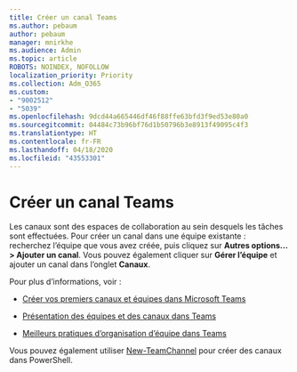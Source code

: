 ```yaml
---
title: Créer un canal Teams
ms.author: pebaum
author: pebaum
manager: mnirkhe
ms.audience: Admin
ms.topic: article
ROBOTS: NOINDEX, NOFOLLOW
localization_priority: Priority
ms.collection: Adm_O365
ms.custom:
- "9002512"
- "5039"
ms.openlocfilehash: 9dcd44a665446df46f88ffe63bfd3f9ed53e80a0
ms.sourcegitcommit: 04484c73b96bf76d1b50796b3e8913f49095c4f3
ms.translationtype: HT
ms.contentlocale: fr-FR
ms.lasthandoff: 04/18/2020
ms.locfileid: "43553301"
---
```

# <a name="create-a-teams-channel"></a>Créer un canal Teams

Les canaux sont des espaces de collaboration au sein desquels les tâches sont effectuées. Pour créer un canal dans une équipe existante : recherchez l’équipe que vous avez créée, puis cliquez sur **Autres options... > Ajouter un canal**. Vous pouvez également cliquer sur **Gérer l’équipe** et ajouter un canal dans l’onglet **Canaux**.

Pour plus d’informations, voir :

- [Créer vos premiers canaux et équipes dans Microsoft Teams](https://docs.microsoft.com/MicrosoftTeams/get-started-with-teams-create-your-first-teams-and-channels)

- [Présentation des équipes et des canaux dans Teams](https://docs.microsoft.com/microsoftteams/teams-channels-overview)

- [Meilleurs pratiques d’organisation d’équipe dans Teams](https://docs.microsoft.com/MicrosoftTeams/best-practices-organizing)

Vous pouvez également utiliser [New-TeamChannel](https://docs.microsoft.com/powershell/module/teams/new-teamchannel?view=teams-ps) pour créer des canaux dans PowerShell. 
